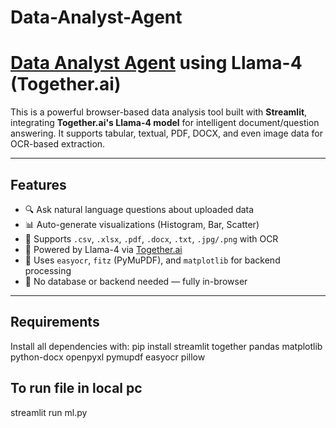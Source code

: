 # Data-Analyst-Agent 

# [Data Analyst Agent](https://dataanalystai.streamlit.app/) using Llama-4 (Together.ai)

This is a powerful browser-based data analysis tool built with **Streamlit**, integrating **Together.ai's Llama-4 model** for intelligent document/question answering. It supports tabular, textual, PDF, DOCX, and even image data for OCR-based extraction.

---

## Features

- 🔍 Ask natural language questions about uploaded data
- 📊 Auto-generate visualizations (Histogram, Bar, Scatter)
- 📄 Supports `.csv`, `.xlsx`, `.pdf`, `.docx`, `.txt`, `.jpg/.png` with OCR
- 🦙 Powered by Llama-4 via [Together.ai](https://www.together.ai/)
- 💬 Uses `easyocr`, `fitz` (PyMuPDF), and `matplotlib` for backend processing
- 🧪 No database or backend needed — fully in-browser

---

## Requirements

Install all dependencies with:
pip install streamlit together pandas matplotlib python-docx openpyxl pymupdf easyocr pillow
## To run file in local pc 
streamlit run ml.py

